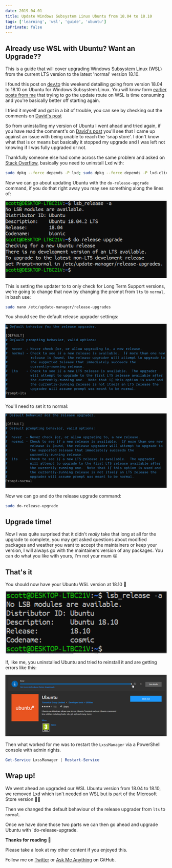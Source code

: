 ```yaml
---
date: 2019-04-01
title: Update Windows Subsystem Linux Ubuntu from 18.04 to 18.10
tags: ['learning', 'wsl', 'guide', 'ubuntu']
isPrivate: false
---
```


## Already use WSL with Ubuntu? Want an Upgrade??

This is a guide that will cover upgrading Windows Subsystem Linux
(WSL) from the current LTS version to the latest 'normal' version
18.10.

I found this post on [dev.to] this weekend detailing going from
version 18.04 to 18.10 on Ubuntu for Windows Subsystem Linux. You will
know form [earlier posts from me] that trying to go the update route
on WSL is time consuming and you're basically better off starting
again.

I tried it myself and got in a bit of trouble, you can see by checking
out the comments on [David's post]

So from uninstalling my version of Ubuntu I went ahead and tried
again, if you have read the comment's on [David's post] you'll see
that I came up against an issue with being unable to reach the 'snap
store'. I don't know what that is or means but basically it stopped my
upgrade and I was left not knowing if I was fully upgraded or not.

Thankfully someone else had come across the same problem and asked on
[Stack Overflow], basically you need to uninstall Lxd with:

```bash
sudo dpkg --force depends -P lxd; sudo dpkg --force depends -P lxd-client
```

Now we can go about updating Ubuntu with the `do-release-upgrade`
command, if you do that right away you may see something along the
lines of:

![no lts upgrade](./noLtsUpgrade.png)

This is setting the updater to to only check for Long Term Support
versions, we're going to change that now by changing the prompt from
`lts` to `normal`, in bash use:

```bash
sudo nano /etc/update-manager/release-upgrades
```

You should see the default release upgrader settings:

![default release ugrader](./defaultRelaeaseUpgrader.png)

You'll need to set it to normal:

![default release ugrader](./normalRelaeaseUpgrader.png)

Now we can go and do the release upgrade command:

```bash
sudo do-release-upgrade
```

## Upgrade time!

Now I was quite surprised that it didn't _really_ take that long at
all for the upgrade to complete, you may get asked questions about
modified packages and weather you want to accept the maintainers or
keep your version, I will always go with the maintainers version of
any packages. You can do what you like with yours, I'm not your mum 😜

## That's it

You should now have your Ubuntu WSL version at 18.10 👏

![update complete](./updateComlpete.png)

If, like me, you uninstalled Ubuntu and tried to reinstall it and are
getting errors like this:

![error installing ubuntu](./derp-install.gif)

Then what worked for me was to restart the `LxssManager` via a
PowerShell console with admin rights.

```powershell
Get-Service LxssManager | Restart-Service
```

## Wrap up!

We went ahead an upgraded our WSL Ubuntu version from 18.04 to 18.10,
we removed Lxd which isn't needed on WSL but is part of the Microsoft
Store version 🤷‍♂️

Then we changed the default behaviour of the release upgrader from
`lts` to `normal`.

Once we have done those two parts we can then go ahead and upgrade
Ubuntu with `do-release-upgrade.

**Thanks for reading** 🙏

Please take a look at my other content if you enjoyed this.

Follow me on [Twitter] or [Ask Me Anything] on GitHub.

<!-- Links -->

[twitter]: https://twitter.com/spences10
[ask me anything]: https://github.com/spences10/ama
[dev.to]: https://dev.to
[earlier posts from me]:
  https://scottspence.com/2018/12/24/wsl-bootstrap-2019/#update-upgrade-and-autoremove
[david's post]:
  https://dev.to/david_j_eddy/how-to-upgrade-wsl-ubuntu-18-04-to-18-10-203
[stack overflow]:
  https://askubuntu.com/questions/1119301/your-system-is-unable-to-reach-the-snap-store
[codesandbox.io]: https://codesandbox.io
[render props]: https://reactjs.org/docs/render-props.html
[using the react context api]:
  http://localhost:8899/react-context-api-getting-started
[example code]: https://codesandbox.io/s/1vnvko0zqj
[even]: https://youtu.be/8ruJBKFrRCk?t=93
[gatsby documentation]:
  https://www.gatsbyjs.org/docs/use-static-query/
